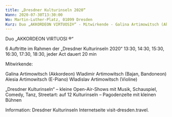```yaml
---
title: „Dresdner Kulturinseln 2020“
Wann: 2020-07-30T13:30:00
Wo: Martin-Luther-Platz, 01099 Dresden
Kurz: Duo „AKKORDEON VIRTUOSI®“ - Mitwirkende - Galina Artimowitsch (Akkordeon) - Wladimir Artimowitsch (Bajan, Bandoneon) - Alesia Artimowitsch (E-Piano) - Wladislav Artimowitsch (Violine)
---
```


Duo „AKKORDEON VIRTUOSI ®“

6 Auftritte im Rahmen der „Dresdner Kulturinseln 2020“ 
13:30, 14:30, 15:30, 16:30, 17:30, 18:30, jeder Act dauert 20 min

Mitwirkende: 

Galina Artimowitsch (Akkordeon) 
Wladimir Artimowitsch (Bajan, Bandoneon)
Alesia Artimowitsch (E-Piano) 
Wladislav Artimowitsch (Violine) 

„Dresdner Kulturinseln“ – kleine Open-Air-Shows mit Musik, Schauspiel, Comedy, Tanz, Streetart: auf 12 Kulturinseln – Pagodenzelte mit kleinen Bühnen


Information:
		Dresdner Kulturinseln
Internetseite visit-dresden.travel.